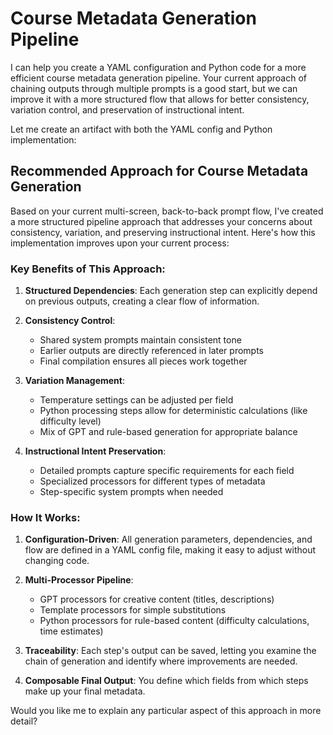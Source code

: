 # Course Metadata Generation Pipeline

I can help you create a YAML configuration and Python code for a more efficient course metadata generation pipeline. Your current approach of chaining outputs through multiple prompts is a good start, but we can improve it with a more structured flow that allows for better consistency, variation control, and preservation of instructional intent.

Let me create an artifact with both the YAML config and Python implementation:

## Recommended Approach for Course Metadata Generation

Based on your current multi-screen, back-to-back prompt flow, I've created a more structured pipeline approach that addresses your concerns about consistency, variation, and preserving instructional intent. Here's how this implementation improves upon your current process:

### Key Benefits of This Approach:

1. **Structured Dependencies**: Each generation step can explicitly depend on previous outputs, creating a clear flow of information.

2. **Consistency Control**: 
   - Shared system prompts maintain consistent tone
   - Earlier outputs are directly referenced in later prompts
   - Final compilation ensures all pieces work together

3. **Variation Management**:
   - Temperature settings can be adjusted per field
   - Python processing steps allow for deterministic calculations (like difficulty level)
   - Mix of GPT and rule-based generation for appropriate balance

4. **Instructional Intent Preservation**:
   - Detailed prompts capture specific requirements for each field
   - Specialized processors for different types of metadata
   - Step-specific system prompts when needed

### How It Works:

1. **Configuration-Driven**: All generation parameters, dependencies, and flow are defined in a YAML config file, making it easy to adjust without changing code.

2. **Multi-Processor Pipeline**: 
   - GPT processors for creative content (titles, descriptions)
   - Template processors for simple substitutions
   - Python processors for rule-based content (difficulty calculations, time estimates)

3. **Traceability**: Each step's output can be saved, letting you examine the chain of generation and identify where improvements are needed.

4. **Composable Final Output**: You define which fields from which steps make up your final metadata.

Would you like me to explain any particular aspect of this approach in more detail?
